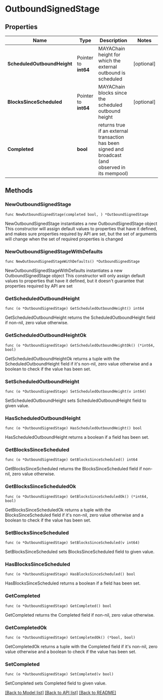 # OutboundSignedStage

## Properties

Name | Type | Description | Notes
------------ | ------------- | ------------- | -------------
**ScheduledOutboundHeight** | Pointer to **int64** | MAYAChain height for which the external outbound is scheduled | [optional] 
**BlocksSinceScheduled** | Pointer to **int64** | MAYAChain blocks since the scheduled outbound height | [optional] 
**Completed** | **bool** | returns true if an external transaction has been signed and broadcast (and observed in its mempool) | 

## Methods

### NewOutboundSignedStage

`func NewOutboundSignedStage(completed bool, ) *OutboundSignedStage`

NewOutboundSignedStage instantiates a new OutboundSignedStage object
This constructor will assign default values to properties that have it defined,
and makes sure properties required by API are set, but the set of arguments
will change when the set of required properties is changed

### NewOutboundSignedStageWithDefaults

`func NewOutboundSignedStageWithDefaults() *OutboundSignedStage`

NewOutboundSignedStageWithDefaults instantiates a new OutboundSignedStage object
This constructor will only assign default values to properties that have it defined,
but it doesn't guarantee that properties required by API are set

### GetScheduledOutboundHeight

`func (o *OutboundSignedStage) GetScheduledOutboundHeight() int64`

GetScheduledOutboundHeight returns the ScheduledOutboundHeight field if non-nil, zero value otherwise.

### GetScheduledOutboundHeightOk

`func (o *OutboundSignedStage) GetScheduledOutboundHeightOk() (*int64, bool)`

GetScheduledOutboundHeightOk returns a tuple with the ScheduledOutboundHeight field if it's non-nil, zero value otherwise
and a boolean to check if the value has been set.

### SetScheduledOutboundHeight

`func (o *OutboundSignedStage) SetScheduledOutboundHeight(v int64)`

SetScheduledOutboundHeight sets ScheduledOutboundHeight field to given value.

### HasScheduledOutboundHeight

`func (o *OutboundSignedStage) HasScheduledOutboundHeight() bool`

HasScheduledOutboundHeight returns a boolean if a field has been set.

### GetBlocksSinceScheduled

`func (o *OutboundSignedStage) GetBlocksSinceScheduled() int64`

GetBlocksSinceScheduled returns the BlocksSinceScheduled field if non-nil, zero value otherwise.

### GetBlocksSinceScheduledOk

`func (o *OutboundSignedStage) GetBlocksSinceScheduledOk() (*int64, bool)`

GetBlocksSinceScheduledOk returns a tuple with the BlocksSinceScheduled field if it's non-nil, zero value otherwise
and a boolean to check if the value has been set.

### SetBlocksSinceScheduled

`func (o *OutboundSignedStage) SetBlocksSinceScheduled(v int64)`

SetBlocksSinceScheduled sets BlocksSinceScheduled field to given value.

### HasBlocksSinceScheduled

`func (o *OutboundSignedStage) HasBlocksSinceScheduled() bool`

HasBlocksSinceScheduled returns a boolean if a field has been set.

### GetCompleted

`func (o *OutboundSignedStage) GetCompleted() bool`

GetCompleted returns the Completed field if non-nil, zero value otherwise.

### GetCompletedOk

`func (o *OutboundSignedStage) GetCompletedOk() (*bool, bool)`

GetCompletedOk returns a tuple with the Completed field if it's non-nil, zero value otherwise
and a boolean to check if the value has been set.

### SetCompleted

`func (o *OutboundSignedStage) SetCompleted(v bool)`

SetCompleted sets Completed field to given value.



[[Back to Model list]](../README.md#documentation-for-models) [[Back to API list]](../README.md#documentation-for-api-endpoints) [[Back to README]](../README.md)


